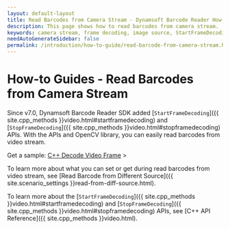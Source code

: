 ```yaml
---
layout: default-layout
title: Read Barcodes from Camera Stream - Dynamsoft Barcode Reader How-to Guides
description: This page shows how to read barcodes from camera stream.
keywords: camera stream, frame decoding, image source, StartFrameDecoding, StopFrameDecoding, how-to guides
needAutoGenerateSidebar: false
permalink: /introduction/how-to-guide/read-barcode-from-camera-stream.html
---
```



# How-to Guides - Read Barcodes from Camera Stream

Since v7.0, Dynamsoft Barcode Reader SDK added [`StartFrameDecoding`]({{ site.cpp_methods }}video.html#startframedecoding) and [`StopFrameDecoding`]({{ site.cpp_methods }}video.html#stopframedecoding) APIs. With the APIs and OpenCV library, you can easily read barcodes from video stream.

Get a sample: [C++ Decode Video Frame](https://www.dynamsoft.com/Downloads/Dynamic-Barcode-Reader-Sample-Download.aspx?SampleID=224#gallery) >   


To learn more about what you can set or get during  read barcodes from video stream, see [Read Barcode from Different Source]({{ site.scenario_settings }}read-from-diff-source.html).    


To learn more about the [`StartFrameDecoding`]({{ site.cpp_methods }}video.html#startframedecoding) and [`StopFrameDecoding`]({{ site.cpp_methods }}video.html#stopframedecoding) APIs, see [C++ API Reference]({{ site.cpp_methods }}video.html).
